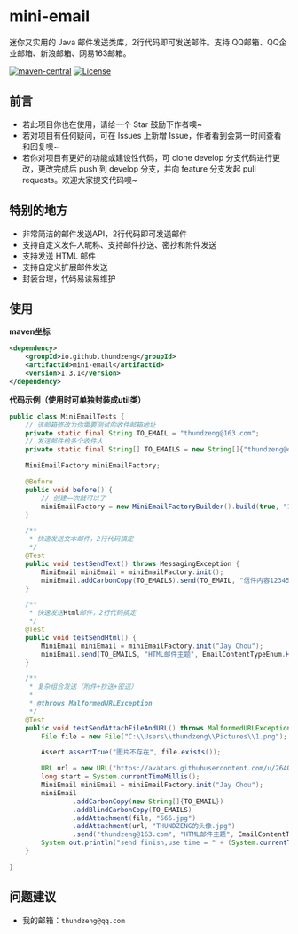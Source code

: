 # mini-email

迷你又实用的 Java 邮件发送类库，2行代码即可发送邮件。支持 QQ邮箱、QQ企业邮箱、新浪邮箱、网易163邮箱。

[![maven-central](https://img.shields.io/maven-central/v/io.github.thundzeng/mini-email.svg?style=flat-square)](https://mvnrepository.com/artifact/io.github.thundzeng/mini-email)
[![License](https://img.shields.io/badge/license-Apache%202-4EB1BA.svg?style=flat-square)](https://www.apache.org/licenses/LICENSE-2.0.html)


## 前言

- 若此项目你也在使用，请给一个 Star 鼓励下作者噢~
- 若对项目有任何疑问，可在 Issues 上新增 Issue，作者看到会第一时间查看和回复噢~
- 若你对项目有更好的功能或建设性代码，可 clone develop 分支代码进行更改，更改完成后 push 到 develop 分支，并向 feature 分支发起 pull requests。欢迎大家提交代码噢~

## 特别的地方

- 非常简洁的邮件发送API，2行代码即可发送邮件
- 支持自定义发件人昵称、支持邮件抄送、密抄和附件发送
- 支持发送 HTML 邮件
- 支持自定义扩展邮件发送
- 封装合理，代码易读易维护

## 使用

**maven坐标**

```xml
<dependency>
    <groupId>io.github.thundzeng</groupId>
    <artifactId>mini-email</artifactId>
    <version>1.3.1</version>
</dependency>
```

**代码示例（使用时可单独封装成util类）**

```java
public class MiniEmailTests {
    // 该邮箱修改为你需要测试的收件邮箱地址
    private static final String TO_EMAIL = "thundzeng@163.com";
    // 发送邮件给多个收件人
    private static final String[] TO_EMAILS = new String[]{"thundzeng@qq.com", "1245725331@qq.com"};

    MiniEmailFactory miniEmailFactory;

    @Before
    public void before() {
        // 创建一次就可以了
        miniEmailFactory = new MiniEmailFactoryBuilder().build(true, "123456@sina.com", "xxxxxx", SmtpEnum.SMTP_SINA);
    }

    /**
     * 快速发送文本邮件，2行代码搞定
     */
    @Test
    public void testSendText() throws MessagingException {
        MiniEmail miniEmail = miniEmailFactory.init();
        miniEmail.addCarbonCopy(TO_EMAILS).send(TO_EMAIL, "信件内容123456");
    }

    /**
     * 快速发送Html邮件，2行代码搞定
     */
    @Test
    public void testSendHtml() {
        MiniEmail miniEmail = miniEmailFactory.init("Jay Chou");
        miniEmail.send(TO_EMAILS, "HTML邮件主题", EmailContentTypeEnum.HTML, "<h1 style='color:red;'>信件内容HTML123456</h1>");
    }

    /**
     * 复杂组合发送（附件+抄送+密送）
     *
     * @throws MalformedURLException
     */
    @Test
    public void testSendAttachFileAndURL() throws MalformedURLException, MessagingException, UnsupportedEncodingException {
        File file = new File("C:\\Users\\thundzeng\\Pictures\\1.png");

        Assert.assertTrue("图片不存在", file.exists());

        URL url = new URL("https://avatars.githubusercontent.com/u/26403930?s=460&u=1a90eb155a8dbb56385be72a90fdd2911a068409&v=4");
        long start = System.currentTimeMillis();
        MiniEmail miniEmail = miniEmailFactory.init("Jay Chou");
        miniEmail
                .addCarbonCopy(new String[]{TO_EMAIL})
                .addBlindCarbonCopy(TO_EMAILS)
                .addAttachment(file, "666.jpg")
                .addAttachment(url, "THUNDZENG的头像.jpg")
                .send("thundzeng@163.com", "HTML邮件主题", EmailContentTypeEnum.HTML, "<h2 style='color:blue;'>这是一封测试邮件。</h2><br /><h2 style='color:red;'>请查看附件内容</h2>");
        System.out.println("send finish,use time = " + (System.currentTimeMillis() - start) / 1000);
    }

}

```

## 问题建议

- 我的邮箱：`thundzeng@qq.com`
